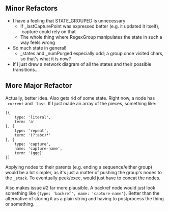 Minor Refactors
---------------

* I have a feeling that STATE_GROUPED is unnecessary
  - If _lastCapturePoint was expressed better (e.g. it updated it itself), .capture could rely on that
  - The whole thing where RegexGroup manipulates the state in such a way feels wrong
* So much state in general!
  - _states and _numPurged especially odd; a group once visited chars, so that's what it is now?
* If I just drew a network diagram of all the states and their possible transitions...

More Major Refactor
---------------

Actually, better idea.  Also gets rid of some state.
Right now, a node has `_current` and `_last`.  If I just made an array of the pieces, something like:

    [{
        type: 'literal',
        term: 'a'
    }, {
        type: 'repeat',
        term: '(?:abc)*'
    }, {
        type: 'capture',
        name: 'capture-name',
        term: '(ggg)'
    }]

Applying nodes to their parents (e.g. ending a sequence/either group) would be a lot simpler, as it's just a matter of
pushing the group's nodes to the `_stack`.
To eventually peek/exec, would just have to concat the nodes.

Also makes issue #2 far more plausible.
A backref node would just look something like `{type: 'backref', name: 'capture-name'}`.
Better than the alternative of storing it as a plain string and having to postprocess the thing or something.

